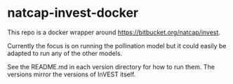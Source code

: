 # natcap-invest-docker

This repo is a docker wrapper around https://bitbucket.org/natcap/invest.

Currently the focus is on running the pollination model but it could easily be adapted to run any of the other models.

See the README.md in each version directory for how to run them. The versions mirror the versions of InVEST itself.
